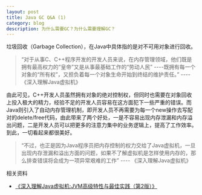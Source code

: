 ```yaml
---
layout: post
title: Java GC Q&A (1)
category: blog
description: 为什么需要GC？为什么需要理解GC？
---
```


垃圾回收（Garbage Collection），在Java中具体指的是对不可用对象进行回收。

> “对于从事C、C++程序开发的开发人员来说，在内存管理领域，他们既是拥有最高权力的“皇帝”又是从事最基础工作的“劳动人民” ----既拥有每一个对象的“所有权”，又担负着每一个对象生命开始到终结的维护责任。”    ---- 《深入理解Java虚拟机》   

由此可见，C++开发人员虽然拥有对象的绝对控制权，但同时也需要在对象回收上投入极大的精力，经验不足的开发人员容易在这方面犯下一些严重的错误。而Java则引入了自动内存管理机制，即开发人员不再需要为每一个new操作去写配对的delete/free代码，由此带来了两个好处，一是不容易出现内存泄漏和内存溢出问题，二是开发人员可以把更多的注意力集中的业务逻辑上，提高了工作效率。到此，一切看起来都很美好。

> “不过，也正是因为Java程序员把内存控制的权力交给了Java虚拟机，一旦出现内存泄漏和溢出方面的问题，如果不了解虚拟机是怎样使用内存的，那么排查错误将会成为一项异常艰难的工作”    ---- 《深入理解Java虚拟机》


相关资料

* [《深入理解Java虚拟机:JVM高级特性与最佳实践（第2版）》][1]

[1]: https://www.amazon.cn/%E5%9B%BE%E4%B9%A6/dp/B00D2ID4PK/ref=sr_1_1?ie=UTF8&qid=1490516490&sr=8-1&keywords=%E6%B7%B1%E5%85%A5%E7%90%86%E8%A7%A3java%E8%99%9A%E6%8B%9F%E6%9C%BA